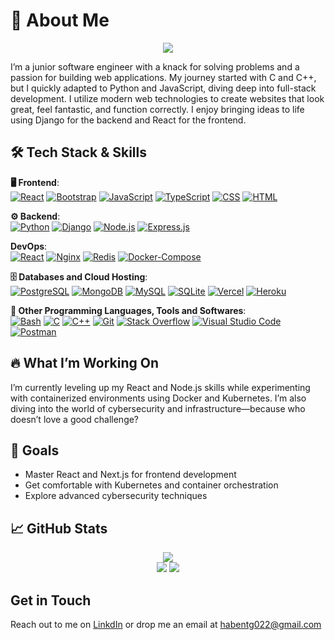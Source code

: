 # 👋 About Me
<p align="center">
  <!-- Typing SVG by DenverCoder1 - https://github.com/DenverCoder1/readme-typing-svg -->
  <a href="https://github.com/DenverCoder1/readme-typing-svg">
    <img src="https://readme-typing-svg.demolab.com/?lines=Full-stack%20Software%20developer;Cloud%20And%20DevOps%20Enthusiast;Always%20learning%20new%20things&font=Fira%20Code&center=true&width=550&height=45&color=36BCF7&vCenter=true&pause=1000&size=30" /></a>
</p>

I’m a junior software engineer with a knack for solving problems and a passion for building web applications. My journey started with C and C++, but I quickly adapted to Python and JavaScript, diving deep into full-stack development. I utilize modern web technologies to create websites that look great, feel fantastic, and function correctly. I enjoy bringing ideas to life using Django for the backend and React for the frontend.

## 🛠️ Tech Stack & Skills
**🖥 Frontend**:
<br/>
<a href="#"><img alt="React" src="https://img.shields.io/badge/React-20232a.svg?logo=react&logoColor=%2361DAFB"></a>
<a href="#"><img alt="Bootstrap" src="https://img.shields.io/badge/Bootstrap-7952B3.svg?logo=bootstrap&logoColor=white"></a>
<a href="https://github.com/search?q=user%3ADenverCoder1+language%3Ajavascript"><img alt="JavaScript" src="https://img.shields.io/badge/JavaScript-F7DF1E.svg?logo=javascript&logoColor=black"></a>
<a href="https://github.com/search?q=user%3ADenverCoder1+language%3AtypeScript"><img alt="TypeScript" src="https://img.shields.io/badge/TypeScript-007ACC.svg?logo=typescript&logoColor=white"></a>
<a href="https://github.com/search?q=user%3ADenverCoder1+language%3Acss"><img alt="CSS" src="https://img.shields.io/badge/CSS-1572B6.svg?logo=css3&logoColor=white"></a>
<a href="https://github.com/search?q=user%3ADenverCoder1+language%3Ahtml"><img alt="HTML" src="https://img.shields.io/badge/HTML-E34F26.svg?logo=html5&logoColor=white"></a>

**⚙️ Backend**:
<br/>
<a href="https://github.com/search?q=user%3ADenverCoder1+language%3Apython"><img alt="Python" src="https://img.shields.io/badge/Python-14354C.svg?logo=python&logoColor=white"></a>
<a href="https://github.com/search?q=user%3ADenverCoder1+language%3Apython"><img alt="Django" src="https://img.shields.io/badge/Django-14354C.svg?logo=Django&logoColor=white"></a>
<a href="https://github.com/search?q=user%3ADenverCoder1+language%3Ajavascript"><img alt="Node.js" src="https://img.shields.io/badge/Node.js-43853D.svg?logo=node.js&logoColor=white"></a>
<a href="#"><img alt="Express.js" src="https://img.shields.io/badge/Express.js-404d59.svg?logo=express&logoColor=white"></a>

**DevOps**:
<br>
<a href="#"><img alt="React" src="https://img.shields.io/badge/Docker-20232a.svg?logo=docker&logoColor=%2361DAFB"></a>
<a href="#"><img alt="Nginx" src="https://img.shields.io/badge/Nginx-20232a.svg?logo=nginx&logoColor=%2361DAFB"></a>
<a href="#"><img alt="Redis" src="https://img.shields.io/badge/Redis-20232a.svg?logo=redis&logoColor=%2361DAFB"></a>
<a href="#"><img alt="Docker-Compose" src="https://img.shields.io/badge/Docker-Compose-20232a.svg?logo=dockercompose&logoColor=red"></a>

**🗄️ Databases and Cloud Hosting**:
<br>
<a href="#"><img alt="PostgreSQL" src ="https://img.shields.io/badge/PostgreSQL-316192.svg?logo=postgresql&logoColor=white"></a>
<a href="#"><img alt="MongoDB" src ="https://img.shields.io/badge/MongoDB-4ea94b.svg?logo=mongodb&logoColor=white"></a>
<a href="#"><img alt="MySQL" src="https://img.shields.io/badge/MySQL-00f.svg?logo=mysql&logoColor=white"></a>
<a href="#"><img alt="SQLite" src ="https://img.shields.io/badge/SQLite-07405e.svg?logo=sqlite&logoColor=white"></a>
<a href="#"><img alt="Vercel" src="https://img.shields.io/badge/Vercel-000000.svg?logo=vercel&logoColor=white"></a>
<a href="#"><img alt="Heroku" src="https://img.shields.io/badge/Heroku-430098.svg?logo=heroku&logoColor=white"></a>

**🧰 Other Programming Languages, Tools and Softwares**:
<br>
<a href="https://github.com/search?q=user%3ADenverCoder1+language%3Abash"><img alt="Bash" src="https://img.shields.io/badge/Bash-121011.svg?logo=gnu-bash&logoColor=white"></a>
<a href="https://github.com/search?q=user%3ADenverCoder1+language%3Ac"><img alt="C" src="https://custom-icon-badges.demolab.com/badge/C-03599C.svg?logo=c-in-hexagon&logoColor=white"></a>
<a href="https://github.com/search?q=user%3ADenverCoder1+language%3Acpp"><img alt="C++" src="https://custom-icon-badges.demolab.com/badge/C++-9C033A.svg?logo=cpp2&logoColor=white"></a>
<a href="#"><img alt="Git" src="https://img.shields.io/badge/Git-F05033.svg?logo=git&logoColor=white"></a>
<a href="#"><img alt="Stack Overflow" src="https://img.shields.io/badge/-Stack%20Overflow-FE7A16?logo=stack-overflow&logoColor=white"></a>
<a href="#"><img alt="Visual Studio Code" src="https://img.shields.io/badge/Visual%20Studio%20Code-0078d7.svg?logo=visual-studio-code&logoColor=white"></a>
<a href="#"><img alt="Postman" src="https://img.shields.io/badge/Postman-FF6C37?logo=postman&logoColor=white"></a>
## 🔥 What I’m Working On
I’m currently leveling up my React and Node.js skills while experimenting with containerized environments using Docker and Kubernetes. I’m also diving into the world of cybersecurity and infrastructure—because who doesn’t love a good challenge?

## 🎯 Goals
- Master React and Next.js for frontend development
- Get comfortable with Kubernetes and container orchestration
- Explore advanced cybersecurity techniques

## 📈 GitHub Stats
<div align=center>
  <a href="https://git.io/streak-stats">
    <img src="https://streak-stats.demolab.com/?user=habentg&theme=dark"/>
  </a>
</div>

<div align=center>
  <img src="https://github-readme-stats.vercel.app/api?username=habentg&count_private=true&show_icons=true&theme=dark&hide=contribs"/>
  <a href="https://github.com/anuraghazra/github-readme-stats">
    <img src="https://github-readme-stats.vercel.app/api/top-langs/?username=habentg&layout=compact&theme=vision-friendly-dark"/>
  </a>
</div>


## Get in Touch
Reach out to me on [LinkdIn](https://www.linkedin.com/in/habentesfamariamgaim/) or drop me an email at [habentg022@gmail.com](mailto:habentg022@gmail.com)

